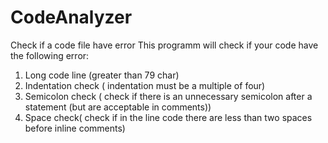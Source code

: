 # CodeAnalyzer
Check if a code file have error
This programm will check if your code have the following error:
1) Long code line (greater than 79 char)
2) Indentation check ( indentation must be a multiple of four)
3) Semicolon check ( check if there is an unnecessary semicolon after a statement (but are acceptable in comments))
4) Space check( check if in the line code there are less than two spaces before inline comments)
